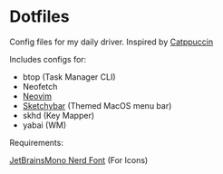 # Dotfiles

Config files for my daily driver. Inspired by [Catppuccin](https://catppuccin.com/)

Includes configs for:

- btop (Task Manager CLI)
- Neofetch
- [Neovim](https://github.com/neovim/neovim)
- [Sketchybar](https://github.com/FelixKratz/SketchyBar) (Themed MacOS menu bar)
- skhd (Key Mapper)
- yabai (WM)

Requirements:

[JetBrainsMono Nerd Font](https://www.nerdfonts.com/font-downloads) (For Icons)
